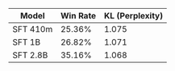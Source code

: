 | Model | Win Rate | KL (Perplexity) |
| --- | --- | --- |
| SFT 410m | 25.36% | 1.075 |
| SFT 1B | 26.82% | 1.071 |
| SFT 2.8B | 35.16% | 1.068 |
